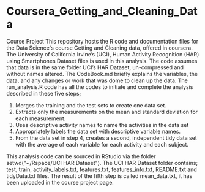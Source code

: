# Coursera_Getting_and_Cleaning_Data
Course Project
This repository hosts the R code and documentation files for the Data Science's course Getting and Cleaning data, offered in coursera.
The University of California Irvine’s (UCI), Human Activity Recognition (HAR) using Smartphones Dataset files is used in this analysis.
The code assumes that data is in the same folder UCI’s HAR Dataset, un-compressed and without names altered.
The CodeBook.md briefly explains the variables, the data, and any changes or work that was dome to clean up the data.
The run_analysis.R code has all the codes to initiate and complete the analysis described in these five steps; 

1.	Merges the training and the test sets to create one data set.
2.	Extracts only the measurements on the mean and standard deviation for each measurement. 
3.	Uses descriptive activity names to name the activities in the data set
4.	Appropriately labels the data set with descriptive variable names. 
5.	From the data set in step 4, creates a second, independent tidy data set with the average of each variable for each activity and each subject.

This analysis code can be sourced in RStudio via the folder setwd("~/Rspace/UCI HAR Dataset"). The UCI HAR Dataset folder contains; test, train, activity_labels.txt, features.txt, features_info.txt, README.txt and tidyData.txt files.
The result of the fifth step is called mean_data.txt, it has been uploaded in the course project page.

